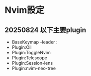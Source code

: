 # Nvim設定
## 20250824 以下主要plugin
- BaseKeymap
    -leader : <Space>
- Plugin:Oil
- Plugin:ToggleNvim
- Plugin:Telescope
- Plugin:Session-lens
- Plugin:nvim-neo-tree


